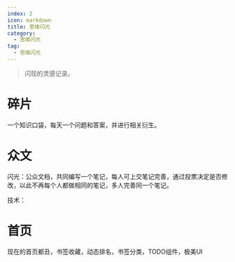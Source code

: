 ```yaml
---
index: 2
icon: markdown
title: 思维闪光
category:
  - 思维闪光
tag:
  - 思维闪光
---
```


> 闪现的灵感记录。
>

<!-- more -->

# 碎片

一个知识口袋，每天一个问题和答案，并进行相关衍生。

# 众文

闪光：公众文档，共同编写一个笔记，每人可上交笔记完善，通过投票决定是否修改，以此不再每个人都做相同的笔记，多人完善同一个笔记。

技术：

# 首页

现在的首页都丑，书签收藏，动态排名，书签分类，TODO组件，极美UI

